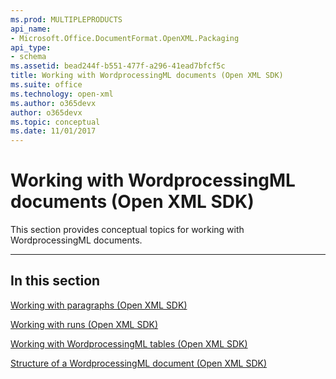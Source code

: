```yaml
---
ms.prod: MULTIPLEPRODUCTS
api_name:
- Microsoft.Office.DocumentFormat.OpenXML.Packaging
api_type:
- schema
ms.assetid: bead244f-b551-477f-a296-41ead7bfcf5c
title: Working with WordprocessingML documents (Open XML SDK)
ms.suite: office
ms.technology: open-xml
ms.author: o365devx
author: o365devx
ms.topic: conceptual
ms.date: 11/01/2017
---
```

# Working with WordprocessingML documents (Open XML SDK)

This section provides conceptual topics for working with
WordprocessingML documents.


--------------------------------------------------------------------------------
## In this section
[Working with paragraphs (Open XML SDK)](working-with-paragraphs.md)  

[Working with runs (Open XML SDK)](working-with-runs.md)  

[Working with WordprocessingML tables (Open XML SDK)](working-with-tables.md)  

[Structure of a WordprocessingML document (Open XML SDK)](structure-of-a-wordprocessingml-document.md)  
